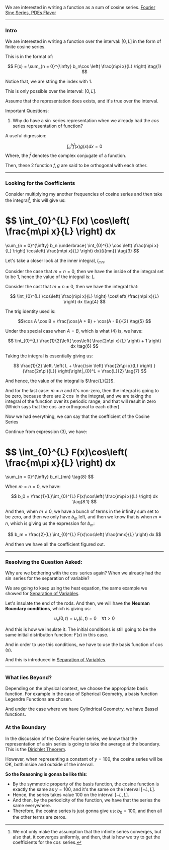 We are interested in writing a function as a sum of cosine series. 
[Fourier Sine Series, PDEs Flavor](Fourier%20Sine%20Series,%20PDEs%20Flavor.md)


---
### **Intro**

We are interested in writing a function over the interval: $[0, L]$ in the form of finite cosine series. 

This is in the format of: 

$$
F(x) = 
\sum_{n = 0}^{\infty}
b_n\cos \left(
    \frac{n\pi x}{L}
\right)
\tag{1}
$$

Notice that, we are string the index with $1$. 

This is only possible over the interval: $[0, L]$. 

Assume that the representation does exists, and it's true over the interval. 

Important Questions: 
1. Why do have a $\sin$ series representation when we already had the $cos$ series representation of function? 

A useful digression: 

$$
\int_{a}^{b} \bar{f}(x)g(x)dx = 0
\tag{2}
$$
Where, the $\bar{f}$ denotes the complex conjugate of a function. 

Then, these 2 function $f, g$ are said to be orthogonal with each other. 


---
### **Looking for the Coefficients**

Consider multiplying my another frequencies of cosine series and then take the integral[^1], this will give us: 

$$
\int_{0}^{L} 
F(x) \cos\left(
    \frac{m\pi x}{L}
\right)
dx
=
\sum_{n = 0}^{\infty}
b_n 
\underbrace{
\int_{0}^{L} 
    \cos \left(
        \frac{n\pi x}{L}
    \right)
    \cos\left(
        \frac{m\pi x}{L}
    \right)
dx}_{I_{mn}}
\tag{3}
$$

Let's take a closer look at the inner integral, $I_{mn}$. 

Consider the case that $m = n = 0$, then we have the inside of the integral set to be $1$, hence the value of the integral is: $L$. 

Consider the cast that $m = n \ne 0$, then we have the integral that: 

$$
\int_{0}^{L} 
    \cos\left(
        \frac{n\pi x}{L}
    \right)
    \cos\left(
        \frac{n\pi x}{L}
    \right)
dx
\tag{4}
$$

The trig identity used is: 

$$\cos A \cos B = \frac{\cos(A + B) + \cos(A - B)}{2}
\tag{5}
$$

Under the special case when $A = B$, which is what (4) is, we have: 

$$
\int_{0}^{L} 
    \frac{1}{2}\left(
        \cos\left(
            \frac{2n\pi x}{L}
        \right)
        + 
        1
    \right)
dx
\tag{6}
$$

Taking the integral is essentially giving us: 

$$
\frac{1}{2}
\left.
\left(
    L + \frac{\sin
        \left(
            \frac{2n\pi x}{L}
        \right)
    }{\frac{2n\pi}{L}}
\right)\right|_{0}^L = \frac{L}{2}
\tag{7}
$$

And hence, the value of the integral is $\frac{L}{2}$. 

And for the last case: $m\ne n$ and it's non-zero, then the integral is going to be zero, because there are 2 $\cos$ in the integral, and we are taking the integral of the function over its periodic range, and that will result in zero (Which says that the $\cos$ are orthogonal to each other). 

Now we had everything, we can say that the coefficient of the Cosine Series 

Continue from expression (3), we have: 

$$
\int_{0}^{L} 
F(x)\cos\left(
    \frac{m\pi x}{L}
\right)
dx
=
\sum_{n = 0}^{\infty}
b_nI_{mn} 
\tag{8}
$$

When $m = n = 0$, we have: 


$$
b_0 = \frac{1}{L}\int_{0}^{L} 
F(x)\cos\left(
    \frac{m\pi x}{L}
\right)
dx
\tag{8.1}
$$

And then, when $m\ne 0$, we have a bunch of terms in the infinity sum set to be zero, and then we only have $b_m$ left, and then we know that is when $m = n$, which is giving us the expression for $b_m$: 

$$
b_m
= \frac{2}{L}
\int_{0}^{L} 
F(x)\cos\left(
    \frac{mnx}{L}
\right)
dx
$$

And then we have all the coefficient figured out. 

---
### **Resolving the Question Asked**: 

Why are we bothering with the $\cos$ series again? When we already had the $\sin$ series for the separation of variable? 

We are going to keep using the heat equation, the same example we showed for [Separation of Variables](Separation%20of%20Variables.md). 

Let's insulate the end of the rods. And then, we will have the **Neuman Boundary conditions**, which is giving us: 

$$
u_x(0, t) = u_x(L, t) = 0 \quad \forall t > 0
$$

And this is how we insulate it. The initial conditions is still going to be the same initial distribution function: $F(x)$ in this case. 

And in order to use this conditions, we have to use the basis function of $\cos(x)$. 

And this is introduced in [Separation of Variables](Separation%20of%20Variables.md). 

---
### **What lies Beyond**?
Depending on the physical context, we choose the appropriate basis function. For example in the case of Spherical Geometry, a basis function Legendre Functions are chosen. 

And under the case where we have Cylindrical Geometry, we have Bassel functions. 

### **At the Boundary**

In the discussion of the Cosine Fourier series, we know that the representation of a $\sin$ series is going to take the average at the boundary. This is the [Dirichlet Theorem](Dirichlet%20Theorem.md). 

However, when representing a constant of $y = 100$, the cosine series will be OK, both inside and outside of the interval. 

**So the Reasoning is gonna be like this**: 

* By the symmetric property of the basis function, the cosine function is exactly the same as $y = 100$, and it's the same on the interval $[-L, L]$. 
* Hence, the series takes value 100 on the interval $[-L, L]$. 
* And then, by the periodicity of the function, we have that the series the same everywhere. 
* Therefore, the cosine series is just gonna give us: $b_0 = 100$, and then all the other terms are zeros. 


[^1]: We not only make the assumption that the infinite series converges, but also that, it converges uniformly, and then, that is how we try to get the coefficients for the $\cos$ series.